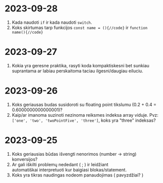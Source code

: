 # 2023-09-28
1. Kada naudoti `if` ir kada naudoti `switch`.
2. Koks skirtumas tarp funkcijos `const name = (){//code}` ir `function name(){//code}`

# 2023-09-27
1. Kokia yra geresne praktika, rasyti koda kompaktiskesni bet sunkiau suprantama ar labiau perskaitoma taciau ilgesni/daugiau eiluciu.

# 2023-09-26
1. Koks geriausas budas susidoroti su floating point tikslumu (0.2 + 0.4 = 0.6000000000000001)?
2. Kaip/ar imanoma suzinoti nezinoma reiksmes indeksa array viduje. Pvz:`['one', 'two', 'twoPointFive', 'three']`, koks yra "three" indeksas?

# 2023-09-25
1. Koks geriausias būdas išvengti nenorimos (number -> string) konversijos?
2. Ar gali iškilti problemų nededant ( ; ) ir leidžiant automatiškai interpretuoti kur baigiasi blokas/statement.
3. Koks yra tikras naudingas nodeom panaudojimas ( pavyzdžiai? )


